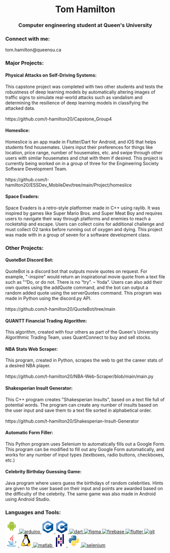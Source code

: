 <h1 align="center">Tom Hamilton</h1>
<h3 align="center">Computer engineering student at Queen's University</h3>

<h3 align="left">Connect with me:</h3>
<p align="left">
</p>
tom.hamilton@queensu.ca

<h3 align="left">Major Projects:</h3>
<p align="left">
</p>

<h4 align="left">Physical Attacks on Self-Driving Systems:</h4>
<p align="left">
</p>
This capstone project was completed with two other students and tests the robustness of deep learning models by automatically altering images of traffic signs to simulate real-world attacks such as vandalism and determining the resilience of deep learning models in classifying the attacked data. <br/>
<br/>https://github.com/t-hamilton20/Capstone_Group4

<h4 align="left">Homeslice:</h4>
<p align="left">
</p>
Homeslice is an app made in Flutter/Dart for Android, and iOS that helps students find housemates. Users input their preferences for things like location, price range, number of housemates, etc. and swipe through other users with similar housemates and chat with them if desired. This project is currently being worked on in a group of three for the Engineering Society Software Development Team. <br/>
<br/>https://github.com/t-hamilton20/ESSDev_MobileDev/tree/main/Project/homeslice

<h4 align="left">Space Evaders:</h4>
<p align="left">
</p>
Space Evaders is a retro-style platformer made in C++ using raylib. It was inspired by games like Super Mario Bros. and Super Meat Boy and requires users to navigate their way through platforms and enemies to reach a rocketship and escape. Users can collect coins for additional challenge and must collect O2 tanks before running out of oxygen and dying. This project was made with in a group of seven for a software development class.



<h3 align="left">Other Projects:</h3>
<p align="left">
 </p>
 <h4 align="left">QuoteBot Discord Bot:</h4>
<p align="left">
</p>
QuoteBot is a discord bot that outputs movie quotes on request. For example, "-inspire" would return an inspirational movie quote from a text file such as "“Do, or do not. There is no “try”. – Yoda". Users can also add their own quotes using the addQuote command, and the bot can output a random added quote using the serverQuotes command. This program was made in Python using the discord.py API. <br/>
<br/>https://github.com/t-hamilton20/QuoteBot/tree/main
</p>
<h4 align="left">QUANTT Financial Trading Algorithm:</h4>
<p align="left">
</p>
This algorithm, created with four others as part of the Queen's University Algorithmic Trading Team, uses QuantConnect to buy and sell stocks.
</p>
<h4 align="left">NBA Stats Web Scraper:</h4>
<p align="left">
</p>
This program, created in Python, scrapes the web to get the career stats of a desired NBA player.  <br/>
 <br/>https://github.com/t-hamilton20/NBA-Web-Scraper/blob/main/main.py
 </p>
<h4 align="left">Shakesperian Insult Generator:</h4>
<p align="left">
</p>
This C++ program creates "Shakesperian Insults", based on a text file full of potential words. The program can create any number of insults based on the user input and save them to a text file sorted in alphabetical order. <br/>
<br/>https://github.com/t-hamilton20/Shakesperian-Insult-Generator
</p>
<h4 align="left">Automatic Form Filler:</h4>
<p align="left">
</p>
This Python program uses Selenium to automatically fills out a Google Form. This program can be modified to fill out any Google Form automatically, and works for any number of input types (textboxes, radio buttons, checkboxes, etc.)

<h4 align="left">Celebrity Birthday Guessing Game:</h4>
<p align="left">
</p>
Java program where users guess the birthdays of random celebrities. Hints are given to the user based on their input and points are awarded based on the difficulty of the celebrity. The same game was also made in Android using Android Studio. 

<h3 align="left">Languages and Tools:</h3>
<p align="left"> <a href="https://developer.android.com" target="_blank" rel="noreferrer"> <img src="https://raw.githubusercontent.com/devicons/devicon/master/icons/android/android-original-wordmark.svg" alt="android" width="40" height="40"/> </a> <a href="https://www.arduino.cc/" target="_blank" rel="noreferrer"> <img src="https://cdn.worldvectorlogo.com/logos/arduino-1.svg" alt="arduino" width="40" height="40"/> </a> <a href="https://www.cprogramming.com/" target="_blank" rel="noreferrer"> <img src="https://raw.githubusercontent.com/devicons/devicon/master/icons/c/c-original.svg" alt="c" width="40" height="40"/> </a> <a href="https://www.w3schools.com/cpp/" target="_blank" rel="noreferrer"> <img src="https://raw.githubusercontent.com/devicons/devicon/master/icons/cplusplus/cplusplus-original.svg" alt="cplusplus" width="40" height="40"/> </a> <a href="https://dart.dev" target="_blank" rel="noreferrer"> <img src="https://www.vectorlogo.zone/logos/dartlang/dartlang-icon.svg" alt="dart" width="40" height="40"/> </a> <a href="https://www.figma.com/" target="_blank" rel="noreferrer"> <img src="https://www.vectorlogo.zone/logos/figma/figma-icon.svg" alt="figma" width="40" height="40"/> </a> <a href="https://firebase.google.com/" target="_blank" rel="noreferrer"> <img src="https://www.vectorlogo.zone/logos/firebase/firebase-icon.svg" alt="firebase" width="40" height="40"/> </a> <a href="https://flutter.dev" target="_blank" rel="noreferrer"> <img src="https://www.vectorlogo.zone/logos/flutterio/flutterio-icon.svg" alt="flutter" width="40" height="40"/> </a> <a href="https://git-scm.com/" target="_blank" rel="noreferrer"> <img src="https://www.vectorlogo.zone/logos/git-scm/git-scm-icon.svg" alt="git" width="40" height="40"/> </a> <a href="https://www.java.com" target="_blank" rel="noreferrer"> <img src="https://raw.githubusercontent.com/devicons/devicon/master/icons/java/java-original.svg" alt="java" width="40" height="40"/> </a> <a href="https://www.linux.org/" target="_blank" rel="noreferrer"> <img src="https://raw.githubusercontent.com/devicons/devicon/master/icons/linux/linux-original.svg" alt="linux" width="40" height="40"/> </a> <a href="https://www.mathworks.com/" target="_blank" rel="noreferrer"> <img src="https://upload.wikimedia.org/wikipedia/commons/2/21/Matlab_Logo.png" alt="matlab" width="40" height="40"/> </a> <a href="https://pandas.pydata.org/" target="_blank" rel="noreferrer"> <img src="https://raw.githubusercontent.com/devicons/devicon/2ae2a900d2f041da66e950e4d48052658d850630/icons/pandas/pandas-original.svg" alt="pandas" width="40" height="40"/> </a> <a href="https://www.python.org" target="_blank" rel="noreferrer"> <img src="https://raw.githubusercontent.com/devicons/devicon/master/icons/python/python-original.svg" alt="python" width="40" height="40"/> </a> <a href="https://www.selenium.dev" target="_blank" rel="noreferrer"> <img src="https://raw.githubusercontent.com/detain/svg-logos/780f25886640cef088af994181646db2f6b1a3f8/svg/selenium-logo.svg" alt="selenium" width="40" height="40"/> </a> </p>
